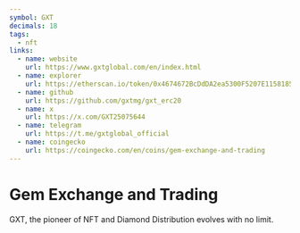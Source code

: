 ```yaml
---
symbol: GXT
decimals: 18
tags:
  - nft
links:
  - name: website
    url: https://www.gxtglobal.com/en/index.html
  - name: explorer
    url: https://etherscan.io/token/0x4674672BcDdDA2ea5300F5207E1158185c944bc0
  - name: github
    url: https://github.com/gxtmg/gxt_erc20
  - name: x
    url: https://x.com/GXT25075644
  - name: telegram
    url: https://t.me/gxtglobal_official
  - name: coingecko
    url: https://coingecko.com/en/coins/gem-exchange-and-trading
---
```


# Gem Exchange and Trading

GXT, the pioneer of NFT and Diamond Distribution evolves with no limit.
